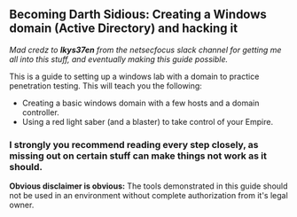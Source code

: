 ## Becoming Darth Sidious: Creating a Windows domain (Active Directory) and hacking it

_Mad credz to **lkys37en** from the netsecfocus slack channel for getting me all into this stuff, and eventually making this guide possible._

This is a guide to setting up a windows lab with a domain to practice penetration testing. This will teach you the following:

- Creating a basic windows domain with a few hosts and a domain controller.
- Using a red light saber (and a blaster) to take control of your Empire.


### I strongly you recommend reading every step closely, as missing out on certain stuff can make things not work as it should.

**Obvious disclaimer is obvious:** The tools demonstrated in this guide should not be used in an environment without complete authorization from it's legal owner.